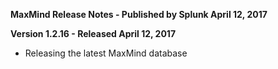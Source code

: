 **MaxMind Release Notes - Published by Splunk April 12, 2017**

**Version 1.2.16 - Released April 12, 2017**

- Releasing the latest MaxMind database
